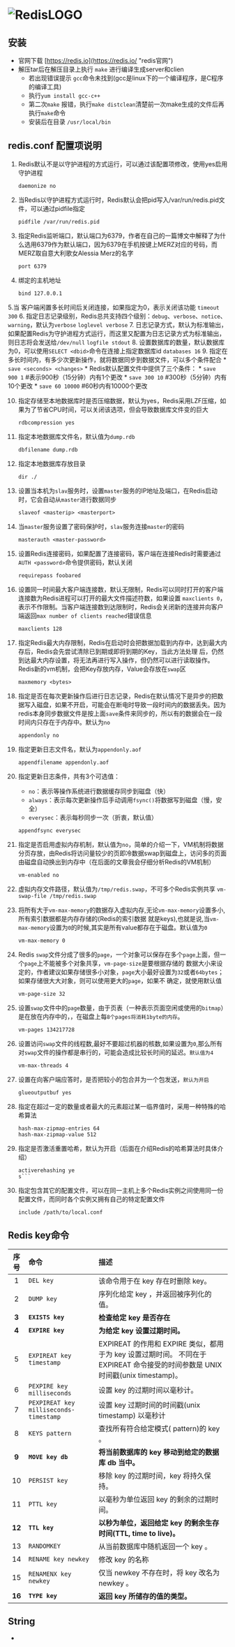 # ![RedisLOGO](http://www.redis.net.cn/Application/Home/View/Public/img/redis-white.png "Redis") 

## 安装
* 官网下载 [https://redis.io](https://redis.io/ "redis官网")
* 解压tar后在解压目录上执行 `make` 进行编译生成server和clien
    * 若出现错误提示 `gcc`命令未找到(gcc是linux下的一个编译程序，是C程序的编译工具)
    * 执行`yum install gcc-c++`
    * 第二次`make` 报错，执行`make distclean`清楚前一次make生成的文件后再执行`make`命令
    * 安装后在目录 `/usr/local/bin` 

## redis.conf 配置项说明
1. Redis默认不是以守护进程的方式运行，可以通过该配置项修改，使用yes启用守护进程
    ``` 
    daemonize no
    ```
2. 当Redis以守护进程方式运行时，Redis默认会把pid写入/var/run/redis.pid文件，可以通过pidfile指定
    ```
    pidfile /var/run/redis.pid
    ```
3. 指定Redis监听端口，默认端口为6379，作者在自己的一篇博文中解释了为什么选用6379作为默认端口，因为6379在手机按键上MERZ对应的号码，而MERZ取自意大利歌女Alessia Merz的名字
    ```
    port 6379
    ```
4. 绑定的主机地址
    ```
    bind 127.0.0.1
    ```
5.当 客户端闲置多长时间后关闭连接，如果指定为0，表示关闭该功能
    ```
    timeout 300
    ```
6. 指定日志记录级别，Redis总共支持四个级别：`debug`、`verbose`、`notice`、`warning`，默认为`verbose`
    ```
    loglevel verbose
    ```
7. 日志记录方式，默认为标准输出，如果配置Redis为守护进程方式运行，而这里又配置为日志记录方式为标准输出，则日志将会发送给`/dev/null`
    ```
    logfile stdout
    ```
8. 设置数据库的数量，默认数据库为0，可以使用`SELECT <dbid>`命令在连接上指定数据库id
    ```
    databases 16
    ```
9. 指定在多长时间内，有多少次更新操作，就将数据同步到数据文件，可以多个条件配合
    * `save <seconds> <changes>`
    * Redis默认配置文件中提供了三个条件：
    * `save 900 1`  #表示900秒（15分钟）内有1个更改
    * `save 300 10` #300秒（5分钟）内有10个更改
    * `save 60 10000` #60秒内有10000个更改
 
10. 指定存储至本地数据库时是否压缩数据，默认为yes，Redis采用LZF压缩，如果为了节省CPU时间，可以关闭该选项，但会导致数据库文件变的巨大
    ```
    rdbcompression yes
    ```
11. 指定本地数据库文件名，默认值为`dump.rdb`
    ```
    dbfilename dump.rdb
    ```
12. 指定本地数据库存放目录
    ```
    dir ./
    ```
13. 设置当本机为`slav`服务时，设置`master`服务的IP地址及端口，在Redis启动时，它会自动从`master`进行数据同步
    ```
    slaveof <masterip> <masterport>
    ```
14. 当`master`服务设置了密码保护时，`slav`服务连接`master`的密码
    ```
    masterauth <master-password>
    ```
15. 设置Redis连接密码，如果配置了连接密码，客户端在连接Redis时需要通过`AUTH <password>`命令提供密码，默认关闭
    ```
    requirepass foobared
    ```
16. 设置同一时间最大客户端连接数，默认无限制，Redis可以同时打开的客户端连接数为Redis进程可以打开的最大文件描述符数，如果设置 `maxclients 0`，表示不作限制。当客户端连接数到达限制时，Redis会关闭新的连接并向客户端返回`max number of clients reached`错误信息
    ```
    maxclients 128
    ```
17. 指定Redis最大内存限制，Redis在启动时会把数据加载到内存中，达到最大内存后，Redis会先尝试清除已到期或即将到期的Key，当此方法处理 后，仍然到达最大内存设置，将无法再进行写入操作，但仍然可以进行读取操作。Redis新的vm机制，会把Key存放内存，Value会存放在`swap`区
    ```
    maxmemory <bytes>
    ```
18. 指定是否在每次更新操作后进行日志记录，Redis在默认情况下是异步的把数据写入磁盘，如果不开启，可能会在断电时导致一段时间内的数据丢失。因为 redis本身同步数据文件是按上面`save`条件来同步的，所以有的数据会在一段时间内只存在于内存中。默认为`no`
    ```
    appendonly no
    ```
19. 指定更新日志文件名，默认为`appendonly.aof`
     ```
     appendfilename appendonly.aof
     ```
20. 指定更新日志条件，共有3个可选值： 
    * `no`：表示等操作系统进行数据缓存同步到磁盘（快） 
    * `always`：表示每次更新操作后手动调用`fsync()`将数据写到磁盘（慢，安全） 
    * `everysec`：表示每秒同步一次（折衷，默认值）
    ```
    appendfsync everysec
    ```
 
21. 指定是否启用虚拟内存机制，默认值为`no`，简单的介绍一下，VM机制将数据分页存放，由Redis将访问量较少的页即冷数据swap到磁盘上，访问多的页面由磁盘自动换出到内存中（在后面的文章我会仔细分析Redis的VM机制）
     ```
     vm-enabled no
     ```
22. 虚拟内存文件路径，默认值为`/tmp/redis.swap`，不可多个Redis实例共享
     `vm-swap-file /tmp/redis.swap`
23. 将所有大于`vm-max-memory`的数据存入虚拟内存,无论`vm-max-memory`设置多小,所有索引数据都是内存存储的(Redis的索引数据 就是keys),也就是说,当`vm-max-memory`设置为`0`的时候,其实是所有value都存在于磁盘。默认值为`0`
     ```
     vm-max-memory 0
     ```
24. Redis `swap`文件分成了很多的`page`，一个对象可以保存在多个`page`上面，但一个`page`上不能被多个对象共享，`vm-page-size`是要根据存储的 数据大小来设定的，作者建议如果存储很多小对象，`page`大小最好设置为`32`或者`64bytes`；如果存储很大大对象，则可以使用更大的`page`，如果不 确定，就使用默认值
     ```
     vm-page-size 32
     ```
25. 设置`swap`文件中的`page`数量，由于页表（一种表示页面空闲或使用的`bitmap`）是在放在内存中的，，在磁盘上每`8个pages将消耗1byte的内存`。
    ```
    vm-pages 134217728
    ```
26. 设置访问`swap`文件的线程数,最好不要超过机器的核数,如果设置为`0`,那么所有对`swap`文件的操作都是串行的，可能会造成比较长时间的延迟。`默认值为4`
     ```
     vm-max-threads 4
     ```
27. 设置在向客户端应答时，是否把较小的包合并为一个包发送，`默认为开启`
    ```
    glueoutputbuf yes
    ```
28. 指定在超过一定的数量或者最大的元素超过某一临界值时，采用一种特殊的哈希算法
    ```
    hash-max-zipmap-entries 64
    hash-max-zipmap-value 512
    ```
29. 指定是否激活重置哈希，默认为开启（后面在介绍Redis的哈希算法时具体介绍）
    ```
    activerehashing ye
    s```
30. 指定包含其它的配置文件，可以在同一主机上多个Redis实例之间使用同一份配置文件，而同时各个实例又拥有自己的特定配置文件
    ```
    include /path/to/local.conf
    ```

## Redis key命令
| 序号 |命令|描述|
|:----:|:----|:----|
| 1   |`DEL key`|该命令用于在 key 存在时删除 key。|
| 2 |`DUMP key`|序列化给定 key ，并返回被序列化的值。|
| **3** |**`EXISTS key`**|**检查给定 key 是否存在**|
| **4** |**`EXPIRE key`**|**为给定 key 设置过期时间。**|
| 5 |`EXPIREAT key timestamp` |EXPIREAT 的作用和 EXPIRE 类似，都用于为 key 设置过期时间。 不同在于 EXPIREAT 命令接受的时间参数是 UNIX 时间戳(unix timestamp)。|
| 6 |`PEXPIRE key milliseconds`|设置 key 的过期时间以毫秒计。|
| 7 |`PEXPIREAT key milliseconds-timestamp`|设置 key 过期时间的时间戳(unix timestamp) 以毫秒计|
| 8 |`KEYS pattern` |查找所有符合给定模式( pattern)的 key 。|
| **9** |**`MOVE key db`** |**将当前数据库的 key 移动到给定的数据库 db 当中。**|
| 10 |`PERSIST key` |移除 key 的过期时间，key 将持久保持。|
| 11 |`PTTL key`|以毫秒为单位返回 key 的剩余的过期时间。|
| **12** |**`TTL key`** |**以秒为单位，返回给定 key 的剩余生存时间(TTL, time to live)。**|
| 13 |`RANDOMKEY`|从当前数据库中随机返回一个 key 。|
| 14 |`RENAME key newkey`|修改 key 的名称|
| 15 |`RENAMENX key newkey` |仅当 newkey 不存在时，将 key 改名为 newkey 。|
| **16** |**`TYPE key`**|**返回 key 所储存的值的类型。**|

## String
* 